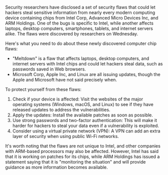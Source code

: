 Security researchers have disclosed a set of security flaws that could let hackers steal sensitive information from nearly every modern computing device containing chips from Intel Corp, Advanced Micro Devices Inc, and ARM Holdings. One of the bugs is specific to Intel, while another affects laptops, desktop computers, smartphones, tablets, and internet servers alike. The flaws were discovered by researchers on Wednesday.

Here's what you need to do about these newly discovered computer chip flaws:

* "Meltdown" is a flaw that affects laptops, desktop computers, and internet servers with Intel chips and could let hackers steal data, such as passwords saved in Web browsers.
* Microsoft Corp, Apple Inc, and Linux are all issuing updates, though the Apple and Microsoft have not said precisely when.

To protect yourself from these flaws:

1. Check if your device is affected: Visit the websites of the major operating systems (Windows, macOS, and Linux) to see if they have released updates to address the vulnerabilities.
2. Apply the updates: Install the available patches as soon as possible.
3. Use strong passwords and two-factor authentication: This will make it harder for hackers to steal your data even if a vulnerability is exploited.
4. Consider using a virtual private network (VPN): A VPN can add an extra layer of security when using public Wi-Fi networks.

It's worth noting that the flaws are not unique to Intel, and other companies with ARM-based processors may also be affected. However, Intel has said that it is working on patches for its chips, while ARM Holdings has issued a statement saying that it is "monitoring the situation" and will provide guidance as more information becomes available.